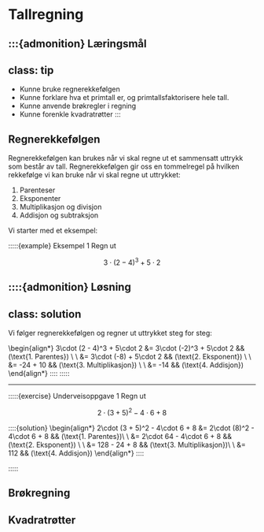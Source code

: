 # Tallregning 

:::{admonition} Læringsmål
---
class: tip
---
* Kunne bruke regnerekkefølgen
* Kunne forklare hva et primtall er, og primtallsfaktorisere hele tall. 
* Kunne anvende brøkregler i regning
* Kunne forenkle kvadratrøtter
:::




## Regnerekkefølgen

Regnerekkefølgen kan brukes når vi skal regne ut et sammensatt uttrykk som består av tall. Regnerekkefølgen gir oss en tommelregel på hvilken rekkefølge vi kan bruke når vi skal regne ut uttrykket:

1. Parenteser
2. Eksponenter
3. Multiplikasjon og divisjon
4. Addisjon og subtraksjon


Vi starter med et eksempel:

:::::{example} Eksempel 1
Regn ut 

$$
3\cdot (2 - 4)^3 + 5\cdot 2
$$

::::{admonition} Løsning
---
class: solution
---
Vi følger regnerekkefølgen og regner ut uttrykket steg for steg:

\begin{align*}
    3\cdot (2 - 4)^3 + 5\cdot 2 &= 3\cdot (-2)^3 + 5\cdot 2 && (\text{1. Parentes}) \\
    \\
    &= 3\cdot (-8) + 5\cdot 2 && (\text{2. Eksponent}) \\
    \\
    &= -24 + 10  && (\text{3. Multiplikasjon}) \\
    \\
    &= -14  && (\text{4. Addisjon})
\end{align*}
::::
:::::

---

:::::{exercise} Underveisoppgave 1
Regn ut

$$
2\cdot (3 + 5)^2 - 4\cdot 6 + 8
$$

::::{solution}
\begin{align*} 
    2\cdot (3 + 5)^2 - 4\cdot 6 + 8 &= 2\cdot (8)^2 - 4\cdot 6 + 8 && (\text{1. Parentes})\\
    \\
    &= 2\cdot 64 - 4\cdot 6 + 8 && (\text{2. Eksponent}) \\
    \\
    &= 128 - 24 + 8 && (\text{3. Multiplikasjon})\\
    \\
    &= 112 && (\text{4. Addisjon})
\end{align*}
::::

:::::



## Brøkregning





## Kvadratrøtter




